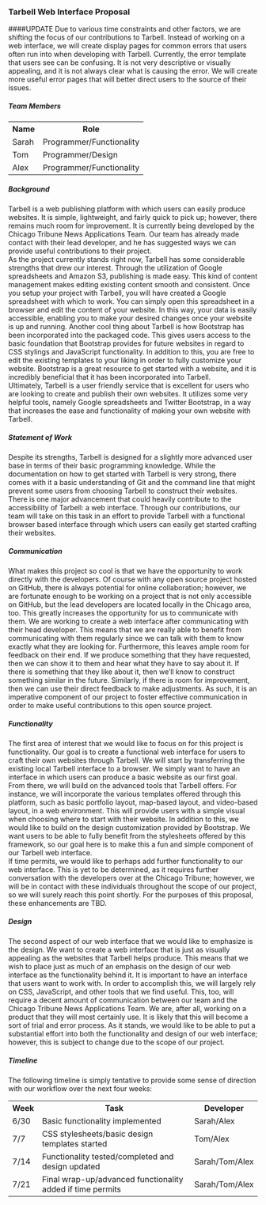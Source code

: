 ### Tarbell Web Interface Proposal

####UPDATE
Due to various time constraints and other factors, we are shifting the focus of our contributions to Tarbell.  Instead of working on a web interface, we will create display pages for common errors that users often run into when developing with Tarbell.  Currently, the error template that users see can be confusing.  It is not very descriptive or visually appealing, and it is not always clear what is causing the error.  We will create more useful error pages that will better direct users to the source of their issues.

##### Team Members
<table>
  <tr>
    <th>Name</th>
    <th>Role</th>
  </tr>
  <tr>
    <td>Sarah</td>
    <td>Programmer/Functionality</td>
  </tr>
  <tr>
    <td>Tom</td>
    <td>Programmer/Design</td>
  </tr>
  <tr>
    <td>Alex</td>
    <td>Programmer/Functionality</td>
  </tr>
</table>

##### Background
Tarbell is a web publishing platform with which users can easily produce websites.  It is simple, lightweight, and fairly quick to pick up; however, there remains much room for improvement.  It is currently being developed by the Chicago Tribune News Applications Team.  Our team has already made contact with their lead developer, and he has suggested ways we can provide useful contributions to their project.  
As the project currently stands right now, Tarbell has some considerable strengths that drew our interest.  Through the utilization of Google spreadsheets and Amazon S3, publishing is made easy.  This kind of content management makes editing existing content smooth and consistent.  Once you setup your project with Tarbell, you will have created a Google spreadsheet with which to work.  You can simply open this spreadsheet in a browser and edit the content of your website.  In this way, your data is easily accessible, enabling you to make your desired changes once your website is up and running.
Another cool thing about Tarbell is how Bootstrap has been incorporated into the packaged code.  This gives users access to the basic foundation that Bootstrap provides for future websites in regard to CSS stylings and JavaScript functionality.  In addition to this, you are free to edit the existing templates to your liking in order to fully customize your website.  Bootstrap is a great resource to get started with a website, and it is incredibly beneficial that it has been incorporated into Tarbell.  
Ultimately, Tarbell is a user friendly service that is excellent for users who are looking to create and publish their own websites.  It utilizes some very helpful tools, namely Google spreadsheets and Twitter Bootstrap, in a way that increases the ease and functionality of making your own website with Tarbell.  

##### Statement of Work
Despite its strengths, Tarbell is designed for a slightly more advanced user base in terms of their basic programming knowledge.  While the documentation on how to get started with Tarbell is very strong, there comes with it a basic understanding of Git and the command line that might prevent some users from choosing Tarbell to construct their websites.  There is one major advancement that could heavily contribute to the accessibility of Tarbell: a web interface.  Through our contributions, our team will take on this task in an effort to provide Tarbell with a functional browser based interface through which users can easily get started crafting their websites.

##### Communication
What makes this project so cool is that we have the opportunity to work directly with the developers.  Of course with any open source project hosted on GitHub, there is always potential for online collaboration; however, we are fortunate enough to be working on a project that is not only accessible on GitHub, but the lead developers are located locally in the Chicago area, too.  This greatly increases the opportunity for us to communicate with them.  We are working to create a web interface after communicating with their head developer.  This means that we are really able to benefit from communicating with them regularly since we can talk with them to know exactly what they are looking for. 
Furthermore, this leaves ample room for feedback on their end.  If we produce something that they have requested, then we can show it to them and hear what they have to say about it.  If there is something that they like about it, then we’ll know to construct something similar in the future.  Similarly, if there is room for improvement, then we can use their direct feedback to make adjustments.  As such, it is an imperative component of our project to foster effective communication in order to make useful contributions to this open source project.

##### Functionality
The first area of interest that we would like to focus on for this project is functionality.  Our goal is to create a functional web interface for users to craft their own websites through Tarbell.  We will start by transferring the existing local Tarbell interface to a browser.  We simply want to have an interface in which users can produce a basic website as our first goal.  
From there, we will build on the advanced tools that Tarbell offers.  For instance, we will incorporate the various templates offered through this platform, such as basic portfolio layout, map-based layout, and video-based layout,  in a web environment.  This will provide users with a simple visual when choosing where to start with their website. In addition to this, we would like to build on the design customization provided by Bootstrap.  We want users to be able to fully benefit from the stylesheets offered by this framework, so our goal here is to make this a fun and simple component of our Tarbell web interface.  
If time permits, we would like to perhaps add further functionality to our web interface.  This is yet to be determined, as it requires further conversation with the developers over at the Chicago Tribune; however, we will be in contact with these individuals throughout the scope of our project, so we will surely reach this point shortly.  For the purposes of this proposal, these enhancements are TBD.  

##### Design
The second aspect of our web interface that we would like to emphasize is the design.  We want to create a web interface that is just as visually appealing as the websites that Tarbell helps produce.  This means that we wish to place just as much of an emphasis on the design of our web interface as the functionality behind it.  It is important to have an interface that users want to work with.  In order to accomplish this, we will largely rely on CSS, JavaScript, and other tools that we find useful.
This, too, will require a decent amount of communication between our team and the Chicago Tribune News Applications Team.  We are, after all, working on a product that they will most certainly use.  It is likely that this will become a sort of trial and error process.  As it stands, we would like to be able to put a substantial effort into both the functionality and design of our web interface; however, this is subject to change due to the scope of our project.  

##### Timeline
The following timeline is simply tentative to provide some sense of direction with our workflow over the next four weeks:

<table>
  <tr>
    <th>Week</th>
    <th>Task</th>
    <th>Developer</th>
  </tr>
  <tr>
    <td>6/30</td>
    <td>Basic functionality implemented</td>
    <td>Sarah/Alex</td>
  </tr>
  <tr>
    <td>7/7</td>
    <td>CSS stylesheets/basic design templates started</td>
    <td>Tom/Alex</td>
  </tr>
  <tr>
    <td>7/14</td>
    <td>Functionality tested/completed and design updated</td>
    <td>Sarah/Tom/Alex</td>
  </tr>
  <tr>
    <td>7/21</td>
    <td>Final wrap-up/advanced functionality added if time permits</td>
    <td>Sarah/Tom/Alex</td>
  </tr>
</table>



